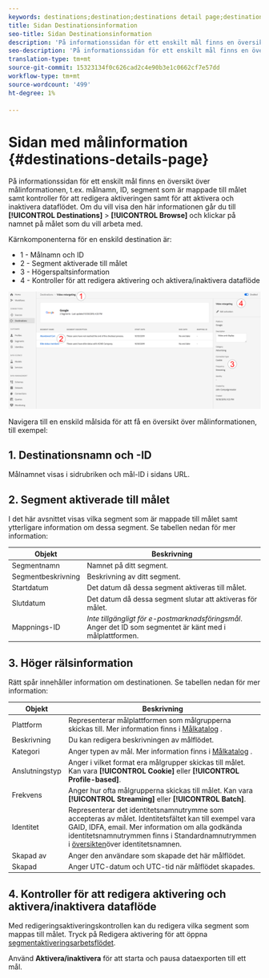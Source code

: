 ```yaml
---
keywords: destinations;destination;destinations detail page;destinations details page
title: Sidan Destinationsinformation
seo-title: Sidan Destinationsinformation
description: 'På informationssidan för ett enskilt mål finns en översikt över målinformationen, t.ex. målnamn, ID, segment som är mappade till målet samt kontroller för att redigera aktiveringen samt för att aktivera och inaktivera dataflödet. '
seo-description: 'På informationssidan för ett enskilt mål finns en översikt över målinformationen, t.ex. målnamn, ID, segment som är mappade till målet samt kontroller för att redigera aktiveringen samt för att aktivera och inaktivera dataflödet. '
translation-type: tm+mt
source-git-commit: 15323134f0c626cad2c4e90b3e1c0662cf7e57dd
workflow-type: tm+mt
source-wordcount: '499'
ht-degree: 1%

---
```



# Sidan med målinformation {#destinations-details-page}

På informationssidan för ett enskilt mål finns en översikt över målinformationen, t.ex. målnamn, ID, segment som är mappade till målet samt kontroller för att redigera aktiveringen samt för att aktivera och inaktivera dataflödet. Om du vill visa den här informationen går du till **[!UICONTROL Destinations]** > **[!UICONTROL Browse]** och klickar på namnet på målet som du vill arbeta med.

Kärnkomponenterna för en enskild destination är:

* 1 - Målnamn och ID
* 2 - Segment aktiverade till målet
* 3 - Högerspaltsinformation
* 4 - Kontroller för att redigera aktivering och aktivera/inaktivera dataflöde

![Numrerad målsida](/help/rtcdp/destinations/assets/destination-page-numbered.png)

Navigera till en enskild målsida för att få en översikt över målinformationen, till exempel:

## 1. Destinationsnamn och -ID

Målnamnet visas i sidrubriken och mål-ID i sidans URL.

## 2. Segment aktiverade till målet

I det här avsnittet visas vilka segment som är mappade till målet samt ytterligare information om dessa segment. Se tabellen nedan för mer information:

| Objekt | Beskrivning |
---------|----------|
| Segmentnamn | Namnet på ditt segment. |
| Segmentbeskrivning | Beskrivning av ditt segment. |
| Startdatum | Det datum då dessa segment aktiveras till målet. |
| Slutdatum | Det datum då dessa segment slutar att aktiveras för målet. |
| Mappnings-ID | *Inte tillgängligt för e-postmarknadsföringsmål*. Anger det ID som segmentet är känt med i målplattformen. |

## 3. Höger rälsinformation

Rätt spår innehåller information om destinationen. Se tabellen nedan för mer information:

| Objekt | Beskrivning |
---------|----------|
| Plattform | Representerar målplattformen som målgrupperna skickas till. Mer information finns i [Målkatalog](/help/rtcdp/destinations/destinations-catalog.md) . |
| Beskrivning | Du kan redigera beskrivningen av målflödet. |
| Kategori | Anger typen av mål. Mer information finns i [Målkatalog](/help/rtcdp/destinations/destinations-catalog.md) . |
| Anslutningstyp | Anger i vilket format era målgrupper skickas till målet. Kan vara **[!UICONTROL Cookie]** eller **[!UICONTROL Profile-based]**. |
| Frekvens | Anger hur ofta målgrupperna skickas till målet. Kan vara **[!UICONTROL Streaming]** eller **[!UICONTROL Batch]**. |
| Identitet | Representerar det identitetsnamnutrymme som accepteras av målet. Identitetsfältet kan till exempel vara GAID, IDFA, email. Mer information om alla godkända identitetsnamnutrymmen finns i Standardnamnutrymmen i [översikten](../../identity-service/namespaces.md)över identitetsnamnen. |
| Skapad av | Anger den användare som skapade det här målflödet. |
| Skapad | Anger UTC-datum och UTC-tid när målflödet skapades. |

## 4. Kontroller för att redigera aktivering och aktivera/inaktivera dataflöde

Med redigeringsaktiveringskontrollen kan du redigera vilka segment som mappas till målet. Tryck på Redigera aktivering för att öppna [segmentaktiveringsarbetsflödet](/help/rtcdp/destinations/activate-destinations.md).

Använd **Aktivera/inaktivera** för att starta och pausa dataexporten till ett mål.